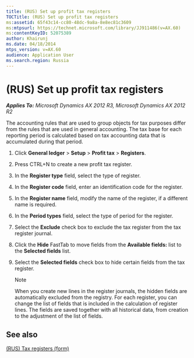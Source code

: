 ```yaml
---
title: (RUS) Set up profit tax registers
TOCTitle: (RUS) Set up profit tax registers
ms:assetid: 65f43c14-cc80-48dc-9a8a-8e8ec81c3609
ms:mtpsurl: https://technet.microsoft.com/library/JJ911486(v=AX.60)
ms:contentKeyID: 52075389
author: Khairunj
ms.date: 04/18/2014
mtps_version: v=AX.60
audience: Application User
ms.search.region: Russia
---
```


# (RUS) Set up profit tax registers 


_**Applies To:** Microsoft Dynamics AX 2012 R3, Microsoft Dynamics AX 2012 R2_

The accounting rules that are used to group objects for tax purposes differ from the rules that are used in general accounting. The tax base for each reporting period is calculated based on tax accounting data that is accumulated during that period.

1.  Click **General ledger** \> **Setup** \> **Profit tax** \> **Registers**.

2.  Press CTRL+N to create a new profit tax register.

3.  In the **Register type** field, select the type of register.

4.  In the **Register code** field, enter an identification code for the register.

5.  In the **Register name** field, modify the name of the register, if a different name is required.

6.  In the **Period types** field, select the type of period for the register.

7.  Select the **Exclude** check box to exclude the tax register from the tax register journal.

8.  Click the **Hide** FastTab to move fields from the **Available fields:** list to the **Selected fields** list.

9.  Select the **Selected fields** check box to hide certain fields from the tax register.
    

    > [!NOTE]
    > <P>When you create new lines in the register journals, the hidden fields are automatically excluded from the registry. For each register, you can change the list of fields that is included in the calculation of register lines. The fields are saved together with all historical data, from creation to the adjustment of the list of fields.</P>



## See also

[(RUS) Tax registers (form)](https://technet.microsoft.com/library/jj853195\(v=ax.60\))

  


